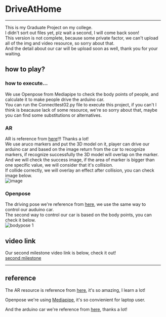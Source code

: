 # DriveAtHome
***
This is my Graduate Project on my college.  
I didn't sort out files yet, plz wait a second, I will come back soon!  
This version is not complete, because some private factor, we can't upload all of the img and video resource, so sorry about that.  
And the detail about our car will be upload soon as well, thank you for your waiting.  

## how to play?
### how to execute...
We use Openpose from Mediapipe to check the body points of people, and calculate it to make people drive the arduino car.  
You can run the Connecttest02.py file to execute this project, if you can't I think is beacause lack of some resource, we're so sorry about that, maybe you can find some substitutions or alternatives.  

### AR
AR is reference from [here](https://github.com/jayantjain100/Augmented-Reality)!!! Thanks a lot!   
We use aruco markers and put the 3D model on it, player can drive our arduino car and based on the image return from the car to recognize markers, if recognize successfully the 3D model will overlap on the marker.  
And we will check the success image, if the area of marker is bigger than one specific value, we will consider that it's collision.  
If collide correctly, we will overlay an effect after collision, you can check image below.  
![image](https://user-images.githubusercontent.com/79491377/143031157-723de0ec-5185-41c5-b1ad-701dafb36d34.png)


### Openpose
The driving pose we're reference from [here](https://github.com/fabian57fabian/OpenPose-to-robotics), we use the same way to control our auduino car.  
The second way to control our car is based on the body points, you can check it below.  
![bodypose 1](https://user-images.githubusercontent.com/79491377/135737599-40c7a1e8-b659-4ddd-8bc2-2b4164114771.gif)

## video link
Our second milestone video link is below, check it out!  
[second milestone](https://www.youtube.com/watch?v=LEmxmKcIMYo)


---
## reference
The AR resource is reference from [here](https://github.com/jayantjain100/Augmented-Reality), it's so amazing, I learn a lot!

Openpose we're using [Mediapipe](https://mediapipe.dev/), it's so convienient for laptop user.

And the arduino car we're reference from [here](https://github.com/fabian57fabian/OpenPose-to-robotics), thanks a lot!  
